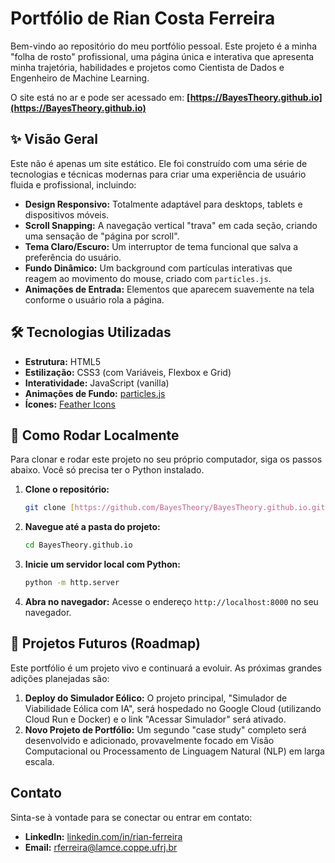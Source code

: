 # Portfólio de Rian Costa Ferreira

Bem-vindo ao repositório do meu portfólio pessoal. Este projeto é a minha "folha de rosto" profissional, uma página única e interativa que apresenta minha trajetória, habilidades e projetos como Cientista de Dados e Engenheiro de Machine Learning.

O site está no ar e pode ser acessado em: **[https://BayesTheory.github.io](https://BayesTheory.github.io)**

## ✨ Visão Geral

Este não é apenas um site estático. Ele foi construído com uma série de tecnologias e técnicas modernas para criar uma experiência de usuário fluida e profissional, incluindo:

* **Design Responsivo:** Totalmente adaptável para desktops, tablets e dispositivos móveis.
* **Scroll Snapping:** A navegação vertical "trava" em cada seção, criando uma sensação de "página por scroll".
* **Tema Claro/Escuro:** Um interruptor de tema funcional que salva a preferência do usuário.
* **Fundo Dinâmico:** Um background com partículas interativas que reagem ao movimento do mouse, criado com `particles.js`.
* **Animações de Entrada:** Elementos que aparecem suavemente na tela conforme o usuário rola a página.

## 🛠️ Tecnologias Utilizadas

* **Estrutura:** HTML5
* **Estilização:** CSS3 (com Variáveis, Flexbox e Grid)
* **Interatividade:** JavaScript (vanilla)
* **Animações de Fundo:** [particles.js](https://github.com/VincentGarreau/particles.js/)
* **Ícones:** [Feather Icons](https://feathericons.com/)

## 🚀 Como Rodar Localmente

Para clonar e rodar este projeto no seu próprio computador, siga os passos abaixo. Você só precisa ter o Python instalado.

1.  **Clone o repositório:**
    ```bash
    git clone [https://github.com/BayesTheory/BayesTheory.github.io.git](https://github.com/BayesTheory/BayesTheory.github.io.git)
    ```

2.  **Navegue até a pasta do projeto:**
    ```bash
    cd BayesTheory.github.io
    ```

3.  **Inicie um servidor local com Python:**
    ```bash
    python -m http.server
    ```

4.  **Abra no navegador:**
    Acesse o endereço `http://localhost:8000` no seu navegador.

## 🔮 Projetos Futuros (Roadmap)

Este portfólio é um projeto vivo e continuará a evoluir. As próximas grandes adições planejadas são:

1.  **Deploy do Simulador Eólico:** O projeto principal, "Simulador de Viabilidade Eólica com IA", será hospedado no Google Cloud (utilizando Cloud Run e Docker) e o link "Acessar Simulador" será ativado.
2.  **Novo Projeto de Portfólio:** Um segundo "case study" completo será desenvolvido e adicionado, provavelmente focado em Visão Computacional ou Processamento de Linguagem Natural (NLP) em larga escala.

## Contato

Sinta-se à vontade para se conectar ou entrar em contato:

* **LinkedIn:** [linkedin.com/in/rian-ferreira](https://linkedin.com/in/rian-ferreira)
* **Email:** [rferreira@lamce.coppe.ufrj.br](mailto:rferreira@lamce.coppe.ufrj.br)